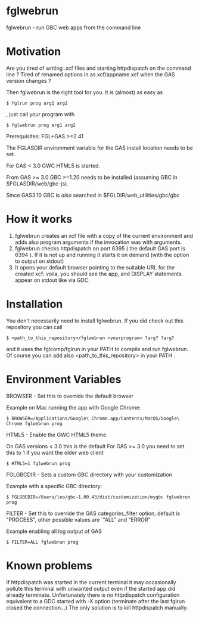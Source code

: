 # fglwebrun
fglwebrun - run GBC web apps from the command line

# Motivation

Are you tired of writing .xcf files and starting httpdispatch on the command line ?
Tired of renamed options in as.xcf/appname.xcf when the GAS version changes ?

Then fglwebrun is the right tool for you.
It is (almost) as easy as 
```
$ fglrun prog arg1 arg2
```
, just call your program with

```
$ fglwebrun prog arg1 arg2
```

Prerequisites:
FGL+GAS >=2.41

The FGLASDIR environment variable for the GAS install location needs to be set.

For GAS < 3.0 GWC HTML5 is started.

From GAS >= 3.0 GBC >=1.20 needs to be installed (assuming GBC in $FGLASDIR/web/gbc-js).

Since GAS3.10 GBC is *also* searched in $FGLDIR/web_utilities/gbc/gbc 

# How it works

1. fglwebrun creates an xcf file with a copy of the current environment and adds also program arguments if the invocation was with arguments.
2. fglwebrun checks httpdispatch on port 6395 ( the default GAS port is 6394 ).
If it is not up and running it starts it on demand (with the option to output on stdout) 
3. It opens your default browser pointing to the suitable URL for the created xcf: voila, you should see the app, and DISPLAY statements appear on stdout like via GDC.

# Installation

You don't necessarily need to install fglwebrun.
If you did check out this repository you can call
```
$ <path_to_this_repository>/fglwebrun <yourprogram> ?arg? ?arg?
```
and it uses the fglcomp/fglrun in your PATH to compile and run fglwebrun.
Of course you can add also <path_to_this_repository> in your PATH .

# Environment Variables

BROWSER - Set this to override the default browser

Example on Mac running the app with Google Chrome:
```
$ BROWSER=/Applications/Google\ Chrome.app/Contents/MacOS/Google\ Chrome fglwebrun prog
```
HTML5 - Enable the GWC HTML5 theme

On GAS versions < 3.0 this is the default
For GAS >= 3.0 you need to set this to 1 if you want the older web client
```
$ HTML5=1 fglwebrun prog
```

FGLGBCDIR - Sets a custom GBC directory with your customization

Example with a specific GBC directory:
```
$ FGLGBCDIR=/Users/leo/gbc-1.00.43/dist/customization/mygbc fglwebrun prog
```

FILTER - Set this to override the GAS categories_filter option,
default is "PROCESS", other possible values are `"ALL" and "ERROR"

Example enabling all log output of GAS
```
$ FILTER=ALL fglwebrun prog
```

# Known problems

If httpdispatch was started in the current terminal it may occasionally pollute this terminal with unwanted output even if the started app did already terminate.
Unfortunately there is no httpdispatch configuration equivalent to a GDC started with -X option (terminate after the last fglrun closed the connection...)
The only solution is to kill httpdispatch manually.

